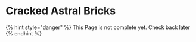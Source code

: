 # Cracked Astral Bricks

{% hint style="danger" %}
This Page is not complete yet. Check back later
{% endhint %}

